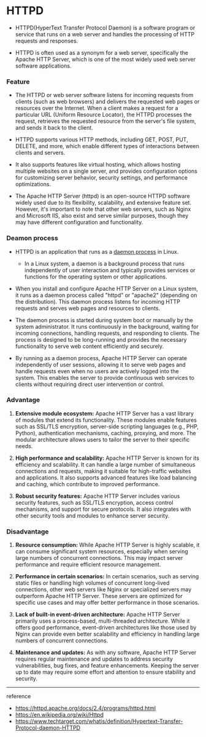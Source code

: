 # HTTPD

- HTTPD(HyperText Transfer Protocol Daemon) is a software program or service that runs on a web server and handles the processing of HTTP requests and responses.

- HTTPD is often used as a synonym for a web server, specifically the Apache HTTP Server, which is one of the most widely used web server software applications.

### Feature

- The HTTPD or web server software listens for incoming requests from clients (such as web browsers) and delivers the requested web pages or resources over the Internet. When a client makes a request for a particular URL (Uniform Resource Locator), the HTTPD processes the request, retrieves the requested resource from the server's file system, and sends it back to the client.

- HTTPD supports various HTTP methods, including GET, POST, PUT, DELETE, and more, which enable different types of interactions between clients and servers.

- It also supports features like virtual hosting, which allows hosting multiple websites on a single server, and provides configuration options for customizing server behavior, security settings, and performance optimizations.

- The Apache HTTP Server (httpd) is an open-source HTTPD software widely used due to its flexibility, scalability, and extensive feature set. However, it's important to note that other web servers, such as Nginx and Microsoft IIS, also exist and serve similar purposes, though they may have different configuration and functionality.

### Deamon process

- HTTPD is an application that runs as a [daemon process](Deamon%E2%80%85process.md) in Linux.
  - In a Linux system, a daemon is a background process that runs independently of user interaction and typically provides services or functions for the operating system or other applications.

- When you install and configure Apache HTTP Server on a Linux system, it runs as a daemon process called "httpd" or "apache2" (depending on the distribution). This daemon process listens for incoming HTTP requests and serves web pages and resources to clients.

- The daemon process is started during system boot or manually by the system administrator. It runs continuously in the background, waiting for incoming connections, handling requests, and responding to clients. The process is designed to be long-running and provides the necessary functionality to serve web content efficiently and securely.

- By running as a daemon process, Apache HTTP Server can operate independently of user sessions, allowing it to serve web pages and handle requests even when no users are actively logged into the system. This enables the server to provide continuous web services to clients without requiring direct user intervention or control.

### Advantage

1. **Extensive module ecosystem:** Apache HTTP Server has a vast library of modules that extend its functionality. These modules enable features such as SSL/TLS encryption, server-side scripting languages (e.g., PHP, Python), authentication mechanisms, caching, proxying, and more. The modular architecture allows users to tailor the server to their specific needs.

2. **High performance and scalability:** Apache HTTP Server is known for its efficiency and scalability. It can handle a large number of simultaneous connections and requests, making it suitable for high-traffic websites and applications. It also supports advanced features like load balancing and caching, which contribute to improved performance.

3. **Robust security features:** Apache HTTP Server includes various security features, such as SSL/TLS encryption, access control mechanisms, and support for secure protocols. It also integrates with other security tools and modules to enhance server security.


### Disadvantage

1. **Resource consumption:** While Apache HTTP Server is highly scalable, it can consume significant system resources, especially when serving large numbers of concurrent connections. This may impact server performance and require efficient resource management.

2. **Performance in certain scenarios:** In certain scenarios, such as serving static files or handling high volumes of concurrent long-lived connections, other web servers like Nginx or specialized servers may outperform Apache HTTP Server. These servers are optimized for specific use cases and may offer better performance in those scenarios.

3. **Lack of built-in event-driven architecture:** Apache HTTP Server primarily uses a process-based, multi-threaded architecture. While it offers good performance, event-driven architectures like those used by Nginx can provide even better scalability and efficiency in handling large numbers of concurrent connections.

4. **Maintenance and updates:** As with any software, Apache HTTP Server requires regular maintenance and updates to address security vulnerabilities, bug fixes, and feature enhancements. Keeping the server up to date may require some effort and attention to ensure stability and security.

---
reference
- https://httpd.apache.org/docs/2.4/programs/httpd.html
- https://en.wikipedia.org/wiki/Httpd
- https://www.techtarget.com/whatis/definition/Hypertext-Transfer-Protocol-daemon-HTTPD